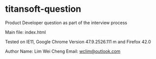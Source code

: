 # titansoft-question
Product Developer question as part of the interview process

Main file: index.html


Tested on IE11, Google Chrome Version 47.9.2526.111 m and Firefox 42.0

Author
Name: Lim Wei Cheng
Email: wclim@outlook.com

